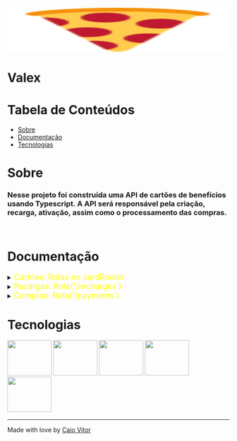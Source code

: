 <img height="100" width="500" src="src/assets/valex.svg" /> <br>

# Valex

# Tabela de Conteúdos

* [Sobre](#sobre)
* [Documentação](#documentacao)
* [Tecnologias](#tecnologias)

# Sobre
<h3> Nesse projeto foi construída uma API de cartões de benefícios usando Typescript. A API será responsável pela criação, recarga, ativação, assim como o processamento das compras.</h3>
  <br>


# Documentação
<details>
    <summary><font color="yellow" size="4">Cartões: Rotas no cardRouter </font></summary>
        <details>
            <summary><font color="gray" size="4">Criação Rota ('/card')  </font></summary> <br>
            <h2> -  Nessa rota, empresas com uma chave de API válida podem criar cartões para os seus empregados. Para um cartão ser criado precisamos do identificador do empregado e do tipo do cartão. </h2>
            <h3> Validações: </h3><br>
                <h4> - A chave de API deverá ser recebida no header `x-api-key`</h4>
                <h4> - O tipo do cartão só deve ser uma das seguintes opções: 'groceries', 'restaurants', 'transport', 'education', 'health'</h4>
            <h3>Regras de negócio</h3>
            <h4>- A chave de API deve pertencer a alguma empresa </h4>
            <h4>- Somente empregados cadastrados podem ter cartões</h4>
            <h4>- Empregados não podem ter mais de um cartão do mesmo tipo </h4>
            <h4>- Utilize a biblioteca [faker](https://fakerjs.dev/guide/#overview) para gerar o número do cartão</h4>
            <h4>- O nome no cartão deve estar no formato `primeiro nome + iniciais de nomes do meio + ultimo nome` (tudo em caixa alta).</h4>
            <h4> - Considere nomes do meio apenas nomes que possuírem 3 letras ou mais
                   Ex: para o nome José da Silva Rodrigues o seguinte nome deverá ser gerado `JOSÉ S RODRIGUES`</h4>
                <h4>- A data de expiração deverá ser o dia atual 5 anos a frente e no formato `MM/YY`
                     Ex: para a data `02/04/2022` a seguinte data de expiração deverá ser gerada
                     `04/27`</h4>
                <h4>- O código de segurança (CVC) deverá ser persistido de forma criptografado, por ser um dado sensível
                    <h4>- Utilize a biblioteca [faker](https://fakerjs.dev/guide/#overview) para gerar o CVC </h4>
                    <h4>- Não podemos utilizar o `bcrypt` para criptografar o CVC, pois, precisaremos dele depois e a maneira que o `bcrypt` utiliza para criptografar é impossível de descriptografar. Utilize a biblioteca [cryptr](https://fakerjs.dev/guide/#overview) no lugar</h4>
        </details>   
        <details>
            <summary><font color="gray" size="4">Ativação Rota ('/ativate')  </font></summary> <br>
            <h2> -  Nessa rota, empregados podem criar ativar seus cartões, isso significa, gerar uma senha para o cartão. Para um cartão ser ativado precisamos do identificador, do CVC do mesmo e da senha que será cadastrada. </h2>
            <h3>Regras de negócio</h3>
            <h4>- Somente cartões cadastrados devem ser ativados </h4>
            <h4>- Somente cartões não expirados devem ser ativados</h4>
            <h4>- Cartões já ativados (com senha cadastrada) não devem poder ser ativados de novo </h4>
            <h4>- O CVC deverá ser recebido e verificado para garantir a segurança da requisição</h4>
            <h4>- A senha do cartão deverá ser composta de 4 números.</h4>
            <h4> - A senha do cartão deverá ser persistida de forma criptografado por ser um dado sensível</h4>
        </details>   
        <details>
            <summary><font color="gray" size="4">Visualização de saldo e transações Rota ('/balance/:cardId')  </font></summary> <br>
            <h2> -  Nessa rota, empregados podem visualizar o saldo de um cartão e as transações do mesmo. Para isso, precisamos do identificador do cartão. </h2>
            <h3>Regras de negócio</h3>
            <h4>Retorno esperado:</h4>
            <h4>- {
                "balance": 35000,
                "transactions": [
		                        { "id": 1, "cardId": 1, "businessId": 1, "businessName": "DrivenEats", "timestamp": "22/01/2022", "amount": 5000 }
	                            ]
                "recharges": [
		                        { "id": 1, "cardId": 1, "timestamp": "21/01/2022", "amount": 40000 }
	                        ]
                            
} </h4>   
        </details>   
        <details>
            <summary><font color="gray" size="4">Bloqueio de cartão Rota ('/blocked')  </font></summary> <br>
            <h2> -  Nessa rota, empregados podem bloquear cartões. Para um cartão ser bloqueado precisamos do identificador e da senha do mesmo. </h2>
            <h3>Regras de negócio</h3>
            <h4>- Somente cartões cadastrados devem ser ativados </h4>
            <h4>- Somente cartões não bloqueados devem ser bloqueados</h4>
            <h4>- A senha do cartão deverá ser recebida e verificada para garantir a segurança da requisição </h4>
        </details>
        <details>
            <summary><font color="gray" size="4">Desloqueio de cartão Rota ('/unblocked')  </font></summary> <br>
            <h2> -  Nessa rota, empregados podem desbloquear cartões. Para um cartão ser bloqueado precisamos do identificador e da senha do mesmo. </h2>
            <h3>Regras de negócio</h3>
            <h4>- Somente cartões cadastrados devem ser ativados </h4>
            <h4>- Somente cartões não bloqueados devem ser bloqueados</h4>
            <h4>- A senha do cartão deverá ser recebida e verificada para garantir a segurança da requisição </h4>
        </details>
</details>

<details>
<summary><font color="yellow" size="4">Recargas: Rota('/recharges') </font></summary>
        <h2>Nessa rota, empresas com uma chave de API válida podem recarregar cartões de seus empregados. Para um cartão ser recarregado precisamos do identificador do mesmo.</h2>
        <h3>Validações: </h3>
            <h4>Somente valores maiores que 0 deveram ser aceitos </h4>
        <h3>Regras de Negócio: </h3>
            <h4> - Somente cartões cadastrados devem receber recargas </h4>
            <h4> - Somente cartões ativos devem receber recargas </h4>
            <h4> - Somente cartões não expirados devem receber recargas </h4>
            <h4> - A recarga deve ser persistida </h4>
        
</details>

<details>
<summary><font color="yellow" size="4">Compras: Rota('/payments') </font></summary> 
        <h2>Nessa rota, empregados podem comprar em Points of Sale (maquininhas). Para uma compra em um POS ser efetuada precisamos do identificador do cartão utilizado e da senha do mesmo, do identificador do estabelecimento e do montante da compra.</h2>
        <h3>Validações: </h3>
            <h4> - Somente valores maiores que 0 deveram ser aceitos </h4>
        <h3>Regras de Negócio: </h3>
            <h4> - Somente cartões cadastrados devem poder comprar </h4>
            <h4> - Somente cartões ativos devem poder comprar </h4>
            <h4> - Somente cartões não expirados devem poder comprar </h4>
            <h4> - Somente cartões não bloqueados devem poder comprar</h4>
            <h4> - A senha do cartão deverá ser recebida e verificada para garantir a segurança da requisição </h4>
            <h4> - Somente estabelecimentos cadastrados devem poder transacionar </h4>
            <h4> - Somente estabelecimentos do mesmo tipo do cartão devem poder transacionar com ele </h4>
            <h4> - O cartão deve possuir saldo suficiente para cobrir o montante da compra</h4>
            <h4> - A compra deve ser persistida </h4>
        
</details>



# Tecnologias

<img height="80" width="100" src="https://cdn.jsdelivr.net/gh/devicons/devicon/icons/typescript/typescript-original.svg" />
<img height="80" width="100" src="https://cdn.jsdelivr.net/gh/devicons/devicon/icons/npm/npm-original-wordmark.svg" />
<img height="80" width="100" src="https://cdn.jsdelivr.net/gh/devicons/devicon/icons/nodejs/nodejs-original-wordmark.svg" />
<img height="80" width="100" src="https://cdn.jsdelivr.net/gh/devicons/devicon/icons/express/express-original-wordmark.svg" />
<img height="80" width="100" src="https://cdn.jsdelivr.net/gh/devicons/devicon/icons/postgresql/postgresql-original-wordmark.svg" />
          

---

Made with love by <a href='https://www.linkedin.com/in/caiovitor33/'> Caio Vitor </a>

<style>
    button{
        width: 150px;
        height: 41px;
        background: gray;
        border-radius: 10px;
        font-family: 'Roboto';
        font-style: normal;
        font-weight: 700;
        font-size: 18px;
        display: flex;
        align-items: center;
        justify-content: center;
        letter-spacing: 0.018em;
        color: #FFFFFF;
    }
    </style>

    